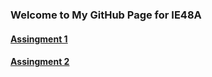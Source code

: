 

### Welcome to My GitHub Page for IE48A

#### [Assingment 1](https://pjournal.github.io/boun01-metesaka/files/IE48A_assign1.html)

#### [Assingment 2](https://pjournal.github.io/boun01-metesaka/files/HW2/IE48A_HW2.html)




